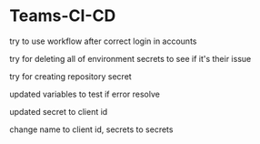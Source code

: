 # Teams-CI-CD

try to use workflow after correct login in accounts

try for deleting all of environment secrets to see if it's their issue

try for creating repository secret

updated variables to test if error resolve

updated secret to client id

change name to client id, secrets to secrets
